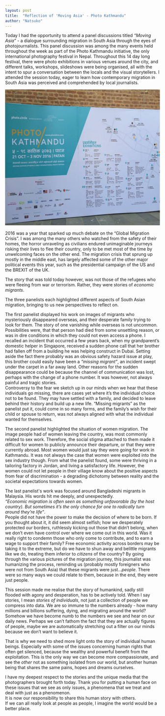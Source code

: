 ```yaml
---
layout: post
title:  "Reflection of 'Moving Asia' - Photo Kathmandu"
author: "Natsuko"
---
```



Today I had the opportunity to attend a panel discussions titled  *“Moving Asia”* -  a dialogue surrounding migration in South Asia through the eyes of photojournalists. This panel discussion was among the many events held throughout the week as part of the Photo Kathmandu initiative, the only international photography festival in Nepal. Throughout this 14 day long festival, there were photo exhibitions in various venues around the city, and different talks, workshops, slideshows were being organised, all with the intent to spur a conversation between the locals and the visual storytellers.  I attended the session today, eager to learn how contemporary migration in South Asia was perceived and comprehended by local journalists. 
<br>

<img src="/assets/photoktm.jpg" style="height:440px; width:600px;">

2016 was a year that sparked up much debate on the “Global Migration Crisis”. I was among the many others who watched from the safety of their homes, the horror unraveling as civilians endured unimaginable journeys risking their lives to flee their country, only to be met most of the time by unwelcoming faces on the other end. The migration crisis that sprung up mostly in the middle east, has largely affected some of the other major political events this year, such as the presidential campaign of the US and the BREXIT of the UK.
<br>

The story that was told today however, was not those of the refugees who were fleeing from war or terrorism. Rather, they were stories of *economic migrants*. 
<br>

The three panelists each highlighted different aspects of South Asian migration, bringing to us new perspectives to reflect on. 
<br>

The first panelist displayed his work on images of migrants who mysteriously disappeared overseas, and their desperate family trying to look for them. The story of one vanishing while overseas is not uncommon. Possibilities were, that that person had died from some unsettling reason, or was in dire conditions in which they could not even access a phone. I recalled an incident that occurred a few years back, when my grandparent’s domestic helper in Singapore, received a sudden phone call that her brother had fallen off from a building he was helping construct in Dubai. Setting aside the fact there probably was an obvious safety hazard issue at play, this brother could easily have been a *“missing migrant”*, an incident swept under the carpet in a far away land.  Other reasons for the sudden disappearance could be because the channel of communication was lost, perhaps with the change of a phone number. It was however, not always painful and tragic stories. <br>
Controversy to the fear we sketch up in our minds when we hear that these individuals go missing, there are cases yet where it’s the individual choice not to be found. They may have settled with a family, and decided to leave behind their history and build up a new life. “Missing migrants” as the panelist put it, could come in so many forms, and the family’s wish for their child or spouse to return, was not always aligned with what the individual wanted for themselves. 
<br>

The second panelist highlighted the situation of women migration. The image people had of women leaving the country, was most commonly related to sex work. Therefore, the social stigma attached to them made it difficult for women to publicly announce their departure, or that they were currently abroad. Most women would just say they were going for work in  Kathmandu. It was not always the case that women were exploited into the sex industry though. From what the panelist found, some were thriving in a tailoring factory in Jordan, and living a satisfactory life. However, the women could not let people in their village know about the positive aspects from fear of discrimination - a degrading dichotomy between reality and the societal expectations towards women. 
<br>

The last panelist's work was focused around Bangladeshi migrants in Malaysia. His words hit me deeply, and unexpectedly. <br>
*“Economic migration is often seen as something unfavorable (by the host country). But sometimes it’s the only chance for one to radically turn around they’re life”*. <br>
People did not have the power to make the decision of where to be born. If you thought about it, it did seem almost selfish; how we desperately protected our borders, ruthlessly kicking out those that didn’t belong, when we don’t even have control over where we come out in this world. Was it really right to condemn those who only come to contribute, and to earn a wage to support their family? Free economic activity across borders may be taking it to the extreme, but do we have to shun away and belittle migrants like we do, treating them inferior to *citizens* of the country? By going through the various pictures of the migration journey, this journalist was humanizing the process, reminding us (probably mostly foreigners who were not from South Asia) that these migrants were just...*people*. There were so many ways we could relate to them, because in the end, they were just people.
<br>

This session made me realise that the story of humankind, sadly still flooded with agony and desperation, has to be actively told. When I say stories, I mean *stories of individuals*, not just a collection of people we compress into data. We are so immune to the numbers already - how many millions and billions suffering, dying, and migrating around the world? Somehow we have become numb to the numbers we see and hear on our daily news. Perhaps we can’t fathom the fact that they are actually figures of people, maybe we are automatically stretching out a filter on our minds because we don’t want to believe it.
<br>

That is why we need to shed more light onto the story of individual human beings. Especially with some of the issues concerning human rights that often get silenced, because the wealthy and powerful benefit from the exploitation. This is the only way we can become more compassionate, and see the *other* not as something isolated from our world, but another human being that shares the same pains, hopes and dreams ourselves. 
<br>

I have my deepest respect to the stories and the unique media that the photographers brought forth today. Thank you for putting a human face on these issues that we see as only issues, a phenomena that we treat and deal with just as a phenomenon. <br>
It is now our responsibility to share this human story with others. <br>
If we can all really look at people as people, I imagine the world would be a better place. 